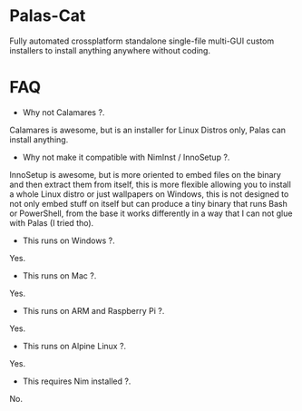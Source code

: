 # Palas-Cat

Fully automated crossplatform standalone single-file multi-GUI custom installers to install anything anywhere without coding.


# FAQ

- Why not Calamares ?.

Calamares is awesome, but is an installer for Linux Distros only, Palas can install anything.

- Why not make it compatible with NimInst / InnoSetup ?.

InnoSetup is awesome, but is more oriented to embed files on the binary and then extract them from itself,
this is more flexible allowing you to install a whole Linux distro or just wallpapers on Windows,
this is not designed to not only embed stuff on itself but can produce a tiny binary that runs Bash or PowerShell,
from the base it works differently in a way that I can not glue with Palas (I tried tho).

- This runs on Windows ?.

Yes.

- This runs on Mac ?.

Yes.

- This runs on ARM and Raspberry Pi ?.

Yes.

- This runs on Alpine Linux ?.

Yes.

- This requires Nim installed ?.

No.
